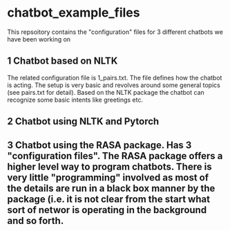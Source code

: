 # chatbot_example_files

This repsoitory contains the "configuration" files for 3 different chatbots we have been working on 

## 1 Chatbot based on NLTK

The related configuration file is 1_pairs.txt. The file defines how the chatbot is acting. The setup is very basic and revolves around some general topics (see pairs.txt for detail). Based on the NLTK package the chatbot can recognize some basic intents like greetings etc.

## 2 Chatbot using NLTK and Pytorch

## 3 Chatbot using the RASA package. Has 3 "configuration files". The RASA package offers a higher level way to program chatbots. There is very little "programming" involved as most of the details are run in a black box manner by the package (i.e. it is not clear from the start what sort of networ is operating in the background and so forth. 
